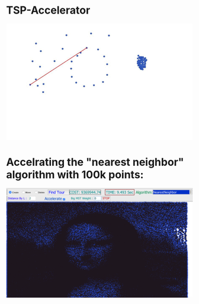 # TSP-Accelerator

![](TSPAccelerator.gif)

# Accelrating the "nearest neighbor" algorithm with 100k points:
![](monalisa.png)

